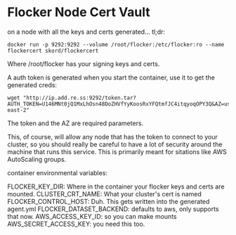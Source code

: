 # Flocker Node Cert Vault

on a node with all the keys and certs generated... tl;dr:
```
docker run -p 9292:9292 --volume /root/flocker:/etc/flocker:ro --name flockercert skord/flockercert
```

Where /root/flocker has your signing keys and certs. 

A auth token is generated when you start the container, use it to get the generated creds:

```
wget "http://ip.add.re.ss:9292/token.tar?AUTH_TOKEN=U146MNt0jQ1MxLhOsn48DoZHVfYyKoosRxYFQtmfJC4itqyoqOPY3Q&AZ=us-east-2"
```

The token and the AZ are required parameters.

This, of course, will allow any node that has the token to connect to your cluster, so you should really be careful to have a lot of security around the machine that runs this service. This is primarily meant for sitations like AWS AutoScaling groups.

container environmental variables:

FLOCKER_KEY_DIR: Where in the container your flocker keys and certs are mounted.
CLUSTER_CRT_NAME: What your cluster's cert is named
FLOCKER_CONTROL_HOST: Duh. This gets written into the generated agent.yml
FLOCKER_DATASET_BACKEND: defaults to aws, only supports that now.
AWS_ACCESS_KEY_ID: so you can make mounts
AWS_SECRET_ACCESS_KEY: you need this too.
